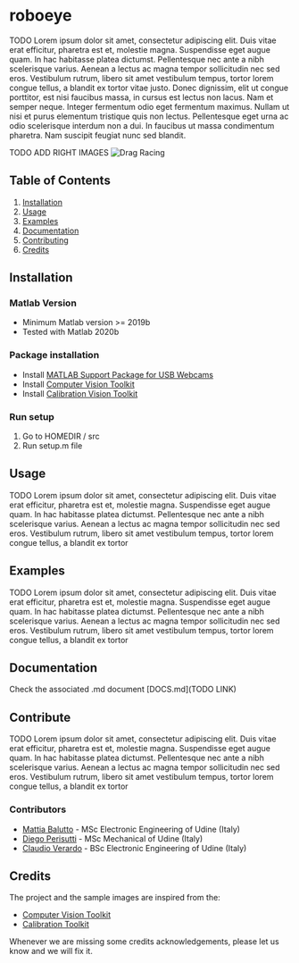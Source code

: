 # roboeye
TODO
Lorem ipsum dolor sit amet, consectetur adipiscing elit. Duis vitae erat efficitur, pharetra est et, molestie magna. Suspendisse eget augue quam. In hac habitasse platea dictumst. Pellentesque nec ante a nibh scelerisque varius. Aenean a lectus ac magna tempor sollicitudin nec sed eros. Vestibulum rutrum, libero sit amet vestibulum tempus, tortor lorem congue tellus, a blandit ex tortor vitae justo. Donec dignissim, elit ut congue porttitor, est nisi faucibus massa, in cursus est lectus non lacus. Nam et semper neque. Integer fermentum odio eget fermentum maximus. Nullam ut nisi et purus elementum tristique quis non lectus. Pellentesque eget urna ac odio scelerisque interdum non a dui. In faucibus ut massa condimentum pharetra. Nam suscipit feugiat nunc sed blandit.

TODO ADD RIGHT IMAGES 
![Drag Racing](https://www.mathworks.com/help/matlab/creating_guis/gs_programmatica.png)

## Table of Contents
1. [Installation](#installation)
2. [Usage](#usage)
3. [Examples](#examples)
4. [Documentation](#documentation)
5. [Contributing](#contribute)
6. [Credits](#credits)

<a name="installation"></a>
## Installation
### Matlab Version
+ Minimum Matlab version >= 2019b
+ Tested with Matlab 2020b

### Package installation
+ Install [MATLAB Support Package for USB Webcams](https://www.mathworks.com/help/supportpkg/usbwebcams/index.html?s_tid=CRUX_lftnav)
+ Install [Computer Vision Toolkit](http://www.diegm.uniud.it/fusiello/demo/toolkit/)
+ Install [Calibration Vision Toolkit](http://www.diegm.uniud.it/fusiello/demo/toolkit/calibration.html)

### Run setup 
1. Go to HOMEDIR / src
2. Run setup.m file

<a name="usage"></a>
## Usage
TODO
Lorem ipsum dolor sit amet, consectetur adipiscing elit. Duis vitae erat efficitur, pharetra est et, molestie magna. Suspendisse eget augue quam. In hac habitasse platea dictumst. Pellentesque nec ante a nibh scelerisque varius. Aenean a lectus ac magna tempor sollicitudin nec sed eros. Vestibulum rutrum, libero sit amet vestibulum tempus, tortor lorem congue tellus, a blandit ex tortor

<a name="examples"></a>
## Examples
TODO
Lorem ipsum dolor sit amet, consectetur adipiscing elit. Duis vitae erat efficitur, pharetra est et, molestie magna. Suspendisse eget augue quam. In hac habitasse platea dictumst. Pellentesque nec ante a nibh scelerisque varius. Aenean a lectus ac magna tempor sollicitudin nec sed eros. Vestibulum rutrum, libero sit amet vestibulum tempus, tortor lorem congue tellus, a blandit ex tortor

<a name="documentation"></a>
## Documentation
Check the associated .md document [DOCS.md](TODO LINK)

<a name="contribute"></a>
## Contribute
TODO
Lorem ipsum dolor sit amet, consectetur adipiscing elit. Duis vitae erat efficitur, pharetra est et, molestie magna. Suspendisse eget augue quam. In hac habitasse platea dictumst. Pellentesque nec ante a nibh scelerisque varius. Aenean a lectus ac magna tempor sollicitudin nec sed eros. Vestibulum rutrum, libero sit amet vestibulum tempus, tortor lorem congue tellus, a blandit ex tortor

### Contributors
+ [Mattia Balutto](https://github.com/mattiabalutto) - MSc Electronic Engineering of Udine (Italy)
+ [Diego Perisutti](https://github.com/DiegoPerissutti) - MSc Mechanical of Udine (Italy)
+ [Claudio Verardo](https://github.com/claudioverardo) - BSc Electronic Engineering of Udine (Italy)

<a name="credits"></a>
## Credits
The project and the sample images are inspired from the:
+ [Computer Vision Toolkit](http://www.diegm.uniud.it/fusiello/demo/toolkit/)
+ [Calibration Toolkit](http://www.diegm.uniud.it/fusiello/demo/toolkit/calibration.html)

Whenever we are missing some credits acknowledgements, please let us know and we will fix it.
